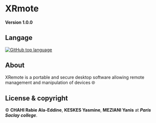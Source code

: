 # XRmote

**Version 1.0.0**

## Langage 

[![GitHub top language](https://img.shields.io/github/languages/top/Chahi-Rabie-Ala-Eddine/XRmote)](https://github.com/Chahi-Rabie-Ala-Eddine/XRmote)
 
## About

XRemote is a portable and secure desktop software allowing remote management and manipulation of devices 🌐 

## License & copyright

© **CHAHI Rabie Ala-Eddine**, **KESKES Yasmine**, **MEZIANI Yanis** at ***Paris Saclay college***.

